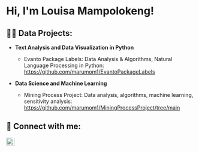 <h1>Hi, I'm Louisa Mampolokeng! </h1>

<h2>👨‍💻 Data Projects:</h2>

- <b>Text Analysis and Data Visualization in Python </b>
  - Evanto Package Labels: Data Analysis & Algorithms, Natural Language Processing in Python:  https://github.com/marumom1/EvantoPackageLabels
 
- <b> Data Science and Machine Learning </b>
  - Mining Process Project: Data analysis, algorithms, machine learning, sensitivity analysis: https://github.com/marumom1/MiningProcessProject/tree/main
 
<h2> 🤳 Connect with me:</h2>

[<img align="left" alt="JoshMadakor | LinkedIn" width="22px" src="https://cdn.jsdelivr.net/npm/simple-icons@v3/icons/linkedin.svg" />][linkedin]

[linkedin]: https://www.linkedin.com/in/mampolokeng-marumo-606b2a98 

<!--
**marumom1/marumom1** is a ✨ _special_ ✨ repository because its `README.md` (this file) appears on your GitHub profile.

Here are some ideas to get you started:

- 🔭 I’m currently working on ...
- 🌱 I’m currently learning ...
- 👯 I’m looking to collaborate on ...
- 🤔 I’m looking for help with ...
- 💬 Ask me about ...
- 📫 How to reach me: ...
- 😄 Pronouns: ...
- ⚡ Fun fact: ...
-->
